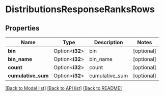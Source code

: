 # DistributionsResponseRanksRows

## Properties

Name | Type | Description | Notes
------------ | ------------- | ------------- | -------------
**bin** | Option<**i32**> | bin | [optional]
**bin_name** | Option<**i32**> | bin_name | [optional]
**count** | Option<**i32**> | count | [optional]
**cumulative_sum** | Option<**i32**> | cumulative_sum | [optional]

[[Back to Model list]](../README.md#documentation-for-models) [[Back to API list]](../README.md#documentation-for-api-endpoints) [[Back to README]](../README.md)


